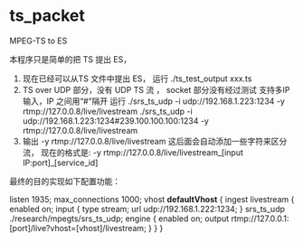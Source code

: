 # ts_packet

MPEG-TS to ES

本程序只是简单的把 TS 提出 ES，
1) 现在已经可以从TS 文件中提出 ES， 
	运行 ./ts_test_output xxx.ts
2) TS over UDP 部分，没有 UDP TS 流 ， socket 部分没有经过测试
	支持多IP输入，IP 之间用“#”隔开
	运行 ./srs_ts_udp -i udp://192.168.1.223:1234 -y rtmp://127.0.0.8/live/livestream
	    ./srs_ts_udp -i udp://192.168.1.223:1234#239.100.100.100:1234 -y rtmp://127.0.0.8/live/livestream
3) 输出 
	-y rtmp://127.0.0.8/live/livestream 这后面会自动添加一些字符来区分流，
	现在的格式是:
	-y rtmp://127.0.0.8/live/livestream_[input IP:port]_[service_id]


最终的目的实现如下配置功能：

listen              1935;
max_connections     1000;
vhost __defaultVhost__ {
    ingest livestream {
        enabled      on;
        input {
            type    stream;
            url     udp://192.168.1.222:1234;
        }
        srs_ts_udp      ./research/mpegts/srs_ts_udp;
        engine {
            enabled         on;
            output          rtmp://127.0.0.1:[port]/live?vhost=[vhost]/livestream;
        }
    }
}
